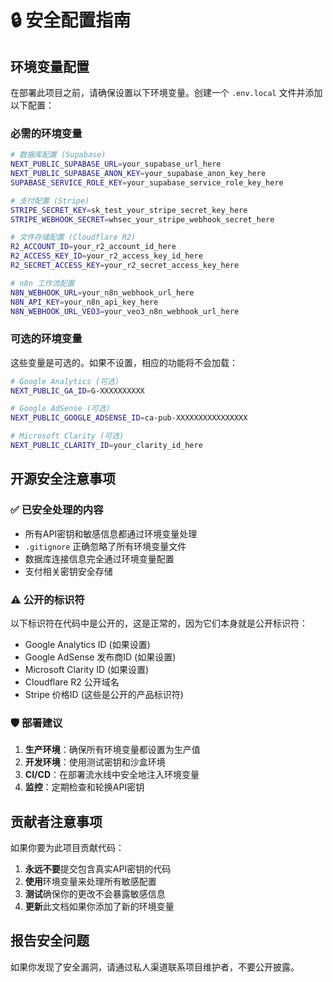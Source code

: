 # 🔒 安全配置指南

## 环境变量配置

在部署此项目之前，请确保设置以下环境变量。创建一个 `.env.local` 文件并添加以下配置：

### 必需的环境变量

```bash
# 数据库配置 (Supabase)
NEXT_PUBLIC_SUPABASE_URL=your_supabase_url_here
NEXT_PUBLIC_SUPABASE_ANON_KEY=your_supabase_anon_key_here
SUPABASE_SERVICE_ROLE_KEY=your_supabase_service_role_key_here

# 支付配置 (Stripe)
STRIPE_SECRET_KEY=sk_test_your_stripe_secret_key_here
STRIPE_WEBHOOK_SECRET=whsec_your_stripe_webhook_secret_here

# 文件存储配置 (Cloudflare R2)
R2_ACCOUNT_ID=your_r2_account_id_here
R2_ACCESS_KEY_ID=your_r2_access_key_id_here
R2_SECRET_ACCESS_KEY=your_r2_secret_access_key_here

# n8n 工作流配置
N8N_WEBHOOK_URL=your_n8n_webhook_url_here
N8N_API_KEY=your_n8n_api_key_here
N8N_WEBHOOK_URL_VEO3=your_veo3_n8n_webhook_url_here
```

### 可选的环境变量

这些变量是可选的。如果不设置，相应的功能将不会加载：

```bash
# Google Analytics (可选)
NEXT_PUBLIC_GA_ID=G-XXXXXXXXXX

# Google AdSense (可选)
NEXT_PUBLIC_GOOGLE_ADSENSE_ID=ca-pub-XXXXXXXXXXXXXXXX

# Microsoft Clarity (可选)
NEXT_PUBLIC_CLARITY_ID=your_clarity_id_here
```

## 开源安全注意事项

### ✅ 已安全处理的内容

- 所有API密钥和敏感信息都通过环境变量处理
- `.gitignore` 正确忽略了所有环境变量文件
- 数据库连接信息完全通过环境变量配置
- 支付相关密钥安全存储

### ⚠️ 公开的标识符

以下标识符在代码中是公开的，这是正常的，因为它们本身就是公开标识符：

- Google Analytics ID (如果设置)
- Google AdSense 发布商ID (如果设置)
- Microsoft Clarity ID (如果设置)
- Cloudflare R2 公开域名
- Stripe 价格ID (这些是公开的产品标识符)

### 🛡️ 部署建议

1. **生产环境**：确保所有环境变量都设置为生产值
2. **开发环境**：使用测试密钥和沙盒环境
3. **CI/CD**：在部署流水线中安全地注入环境变量
4. **监控**：定期检查和轮换API密钥

## 贡献者注意事项

如果你要为此项目贡献代码：

1. **永远不要**提交包含真实API密钥的代码
2. **使用**环境变量来处理所有敏感配置
3. **测试**确保你的更改不会暴露敏感信息
4. **更新**此文档如果你添加了新的环境变量

## 报告安全问题

如果你发现了安全漏洞，请通过私人渠道联系项目维护者，不要公开披露。 